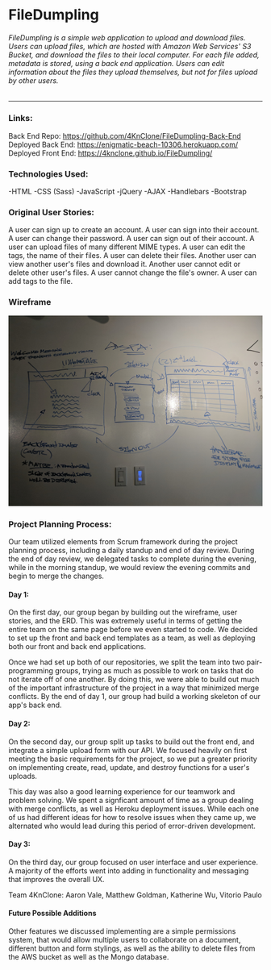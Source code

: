 # FileDumpling

###### FileDumpling is a simple web application to upload and download files. Users can upload files, which are hosted with Amazon Web Services' S3 Bucket, and download the files to their local computer. For each file added, metadata is stored, using a back end application. Users can edit information about the files they upload themselves, but not for files upload by other users.

---

### Links:

Back End Repo: https://github.com/4KnClone/FileDumpling-Back-End
Deployed Back End: https://enigmatic-beach-10306.herokuapp.com/
Deployed Front End: https://4knclone.github.io/FileDumpling/

### Technologies Used:
  -HTML
  -CSS (Sass)
  -JavaScript
  -jQuery
  -AJAX
  -Handlebars
  -Bootstrap

### Original User Stories:
  A user can sign up to create an account.
  A user can sign into their account.
  A user can change their password.
  A user can sign out of their account.
  A user can upload files of many different MIME types.
  A user can edit the tags, the name of their files.
  A user can delete their files.
  Another user can view another user's files and download it.
  Another user cannot edit or delete other user's files.
  A user cannot change the file's owner.
  A user can add tags to the file.


### Wireframe

![Wireframe:](./wireframe.jpg)

### Project Planning Process:

Our team utilized elements from Scrum framework during the project planning process, including a daily standup and end of day review. During the end of day review, we delegated tasks to complete during the evening, while in the morning standup, we would review the evening commits and begin to merge the changes.

#### Day 1:

On the first day, our group began by building out the wireframe, user stories, and the ERD. This was extremely useful in terms of getting the entire team on the same page before we even started to code. We decided to set up the front and back end templates as a team, as well as deploying both our front and back end applications.

Once we had set up both of our repositories, we split the team into two pair-programming groups, trying as much as possible to work on tasks that do not iterate off of one another. By doing this, we were able to build out much of the important infrastructure of the project in a way that minimized merge conflicts. By the end of day 1, our group had build a working skeleton of our app's back end.

#### Day 2:

On the second day, our group split up tasks to build out the front end, and integrate a simple upload form with our API. We focused heavily on first meeting the basic requirements for the project, so we put a greater priority on implementing create, read, update, and destroy functions for a user's uploads.

This day was also a good learning experience for our teamwork and problem solving. We spent a signficant amount of time as a group dealing with merge conflicts, as well as Heroku deployment issues. While each one of us had different ideas for how to resolve issues when they came up, we alternated who would lead during this period of error-driven development.

#### Day 3:

On the third day, our group focused on user interface and user experience. A majority of the efforts went into adding in functionality and messaging that improves the overall UX.

Team 4KnClone: Aaron Vale, Matthew Goldman, Katherine Wu, Vitorio Paulo

#### Future Possible Additions

Other features we discussed implementing are a simple permissions system, that would allow multiple users to collaborate on a document, different button and form stylings, as well as the ability to delete files from the AWS bucket as well as the Mongo database.
